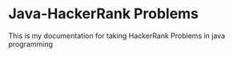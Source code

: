 # Java-HackerRank Problems
This is my documentation for taking HackerRank Problems in java programming 
